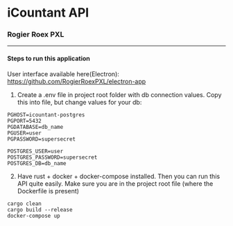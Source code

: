 # iCountant API
### Rogier Roex PXL
----
#### Steps to run this application
User interface available here(Electron): https://github.com/RogierRoexPXL/electron-app

1. Create a .env file in project root folder with db connection values. Copy this into file, but change values for your db:
```
PGHOST=icountant-postgres
PGPORT=5432
PGDATABASE=db_name
PGUSER=user
PGPASSWORD=supersecret

POSTGRES_USER=user
POSTGRES_PASSWORD=supersecret
POSTGRES_DB=db_name
```

2. Have rust + docker + docker-compose installed. Then you can run this API quite easily.
Make sure you are in the project root file (where the Dockerfile is present)
```
cargo clean 
cargo build --release
docker-compose up
```


